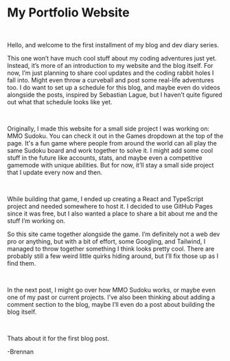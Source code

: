 # My Portfolio Website

&nbsp;

Hello, and welcome to the first installment of my blog and dev diary series.

This one won’t have much cool stuff about my coding adventures just yet. Instead,
it’s more of an introduction to my website and the blog itself. For now, I’m just
planning to share cool updates and the coding rabbit holes I fall into. Might even
throw a curveball and post some real-life adventures too. I do want to set up a schedule
for this blog, and maybe even do videos alongside the posts, inspired by Sebastian Lague, but
I haven’t quite figured out what that schedule looks like yet.

&nbsp;

Originally, I made this website for a small side project I was working on: MMO Sudoku.
You can check it out in the Games dropdown at the top of the page. It's a fun game where
people from around the world can all play the same Sudoku board and work together to solve it.
I might add some cool stuff in the future like accounts, stats, and maybe even a competitive
gamemode with unique abilities. But for now, it’ll stay a small side project that I update every
now and then.

&nbsp;

While building that game, I ended up creating a React and TypeScript project and needed somewhere to host it. I decided to use GitHub Pages since it was free, but I also wanted a place to share a bit about me and the stuff I’m working on.

So this site came together alongside the game. I’m definitely not a web dev pro or anything, but with a bit of effort, some Googling, and Tailwind, I managed to throw together something I think looks pretty cool. There are probably still a few weird little quirks hiding around, but I’ll fix those up as I find them.

&nbsp;

In the next post, I might go over how MMO Sudoku works, or maybe even one of my past or current projects.
I’ve also been thinking about adding a comment section to the blog, maybe I’ll even do a post about building the blog itself.

&nbsp;

Thats about it for the first blog post.


&#45;Brennan